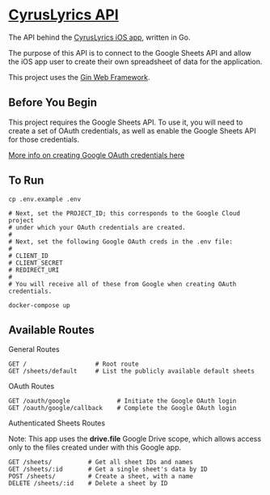 [CyrusLyrics API](https://api.cyruskrauss.com)
==========

The API behind the [CyrusLyrics iOS app](https://github.com/alkrauss48/cyrus-lyrics),
written in Go.

The purpose of this API is to connect to the Google Sheets API and allow the iOS
app user to create their own spreadsheet of data for the application.

This project uses the [Gin Web Framework](https://github.com/gin-gonic/gin).

## Before You Begin

This project requires the Google Sheets API. To use it, you will need to create
a set of OAuth credentials, as well as enable the Google Sheets API for those
credentials.

[More info on creating Google OAuth credentials here](
https://developers.google.com/workspace/guides/create-credentials#oauth-client-id)

## To Run
```
cp .env.example .env

# Next, set the PROJECT_ID; this corresponds to the Google Cloud project
# under which your OAuth credentials are created.
#
# Next, set the following Google OAuth creds in the .env file:
#
# CLIENT_ID
# CLIENT_SECRET
# REDIRECT_URI
#
# You will receive all of these from Google when creating OAuth credentials.

docker-compose up
```

## Available Routes

General Routes
```
GET /                   # Root route
GET /sheets/default     # List the publicly available default sheets
```

OAuth Routes
```
GET /oauth/google             # Initiate the Google OAuth login
GET /oauth/google/callback    # Complete the Google OAuth login
```

Authenticated Sheets Routes

Note: This app uses the **drive.file** Google Drive scope,
which allows access only to the files created under with this Google app.
```
GET /sheets/          # Get all sheet IDs and names
GET /sheets/:id       # Get a single sheet's data by ID
POST /sheets/         # Create a sheet, with a name
DELETE /sheets/:id    # Delete a sheet by ID
```
